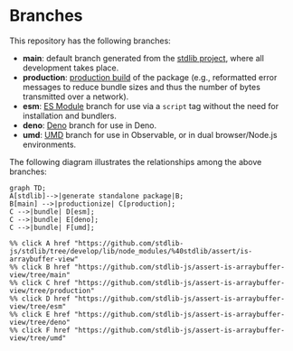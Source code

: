 <!--

@license Apache-2.0

Copyright (c) 2022 The Stdlib Authors.

Licensed under the Apache License, Version 2.0 (the "License");
you may not use this file except in compliance with the License.
You may obtain a copy of the License at

    http://www.apache.org/licenses/LICENSE-2.0

Unless required by applicable law or agreed to in writing, software
distributed under the License is distributed on an "AS IS" BASIS,
WITHOUT WARRANTIES OR CONDITIONS OF ANY KIND, either express or implied.
See the License for the specific language governing permissions and
limitations under the License.

-->

# Branches

This repository has the following branches:

-   **main**: default branch generated from the [stdlib project][stdlib-url], where all development takes place.
-   **production**: [production build][production-url] of the package (e.g., reformatted error messages to reduce bundle sizes and thus the number of bytes transmitted over a network).
-   **esm**: [ES Module][esm-url] branch for use via a `script` tag without the need for installation and bundlers.
-   **deno**: [Deno][deno-url] branch for use in Deno.
-   **umd**: [UMD][umd-url] branch for use in Observable, or in dual browser/Node.js environments.

The following diagram illustrates the relationships among the above branches:

```mermaid
graph TD;
A[stdlib]-->|generate standalone package|B;
B[main] -->|productionize| C[production];
C -->|bundle| D[esm];
C -->|bundle| E[deno];
C -->|bundle| F[umd];

%% click A href "https://github.com/stdlib-js/stdlib/tree/develop/lib/node_modules/%40stdlib/assert/is-arraybuffer-view"
%% click B href "https://github.com/stdlib-js/assert-is-arraybuffer-view/tree/main"
%% click C href "https://github.com/stdlib-js/assert-is-arraybuffer-view/tree/production"
%% click D href "https://github.com/stdlib-js/assert-is-arraybuffer-view/tree/esm"
%% click E href "https://github.com/stdlib-js/assert-is-arraybuffer-view/tree/deno"
%% click F href "https://github.com/stdlib-js/assert-is-arraybuffer-view/tree/umd"
```

[stdlib-url]: https://github.com/stdlib-js/stdlib/tree/develop/lib/node_modules/%40stdlib/assert/is-arraybuffer-view
[production-url]: https://github.com/stdlib-js/assert-is-arraybuffer-view/tree/production
[deno-url]: https://github.com/stdlib-js/assert-is-arraybuffer-view/tree/deno
[umd-url]: https://github.com/stdlib-js/assert-is-arraybuffer-view/tree/umd
[esm-url]: https://github.com/stdlib-js/assert-is-arraybuffer-view/tree/esm